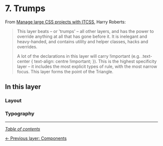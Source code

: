 # 7. Trumps

From [Manage large CSS projects with ITCSS](https://www.creativebloq.com/web-design/manage-large-css-projects-itcss-101517528#layers), Harry Roberts:

> This layer beats – or 'trumps' – all other layers, and has the power to override anything at all that has gone before it. It is inelegant and heavy-handed, and contains utility and helper classes, hacks and overrides.
>
> A lot of the declarations in this layer will carry !important (e.g. .text-center { text-align: centre !important; }). This is the highest specificity layer – it includes the most explicit types of rule, with the most narrow focus. This layer forms the point of the Triangle.

## In this layer

### Layout

### Typography

---

_[Table of contents](../../../README.md#structure)_

[← Previous layer: Components](../components)

